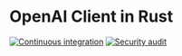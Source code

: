 # OpenAI Client in Rust

[![Continuous integration](https://github.com/JoseRodrigues443/open_ai_client_rs/actions/workflows/ci.yaml/badge.svg)](https://github.com/JoseRodrigues443/open_ai_client_rs/actions/workflows/ci.yaml)
[![Security audit](https://github.com/JoseRodrigues443/open_ai_client_rs/actions/workflows/audit.yaml/badge.svg?branch=main)](https://github.com/JoseRodrigues443/open_ai_client_rs/actions/workflows/audit.yaml)

